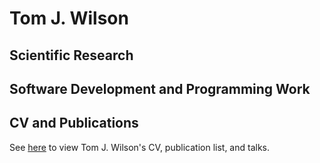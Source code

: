 # Tom J. Wilson

## Scientific Research

## Software Development and Programming Work

## CV and Publications
See [here](cv.md) to view Tom J. Wilson's CV, publication list, and talks.
